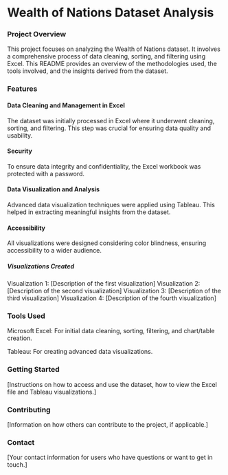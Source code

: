 # Wealth of Nations Dataset Analysis

### Project Overview
This project focuses on analyzing the Wealth of Nations dataset. It involves a comprehensive process of data cleaning, sorting, and filtering using Excel. This README provides an overview of the methodologies used, the tools involved, and the insights derived from the dataset.

### Features
#### Data Cleaning and Management in Excel
The dataset was initially processed in Excel where it underwent cleaning, sorting, and filtering. This step was crucial for ensuring data quality and usability.

#### Security 
To ensure data integrity and confidentiality, the Excel workbook was protected with a password.

#### Data Visualization and Analysis
Advanced data visualization techniques were applied using Tableau. This helped in extracting meaningful insights from the dataset.

#### Accessibility 
All visualizations were designed considering color blindness, ensuring accessibility to a wider audience.

##### Visualizations Created
Visualization 1: [Description of the first visualization]
Visualization 2: [Description of the second visualization]
Visualization 3: [Description of the third visualization]
Visualization 4: [Description of the fourth visualization]

### Tools Used
Microsoft Excel: For initial data cleaning, sorting, filtering, and chart/table creation.

Tableau: For creating advanced data visualizations.

### Getting Started
[Instructions on how to access and use the dataset, how to view the Excel file and Tableau visualizations.]

### Contributing
[Information on how others can contribute to the project, if applicable.]

### Contact
[Your contact information for users who have questions or want to get in touch.]